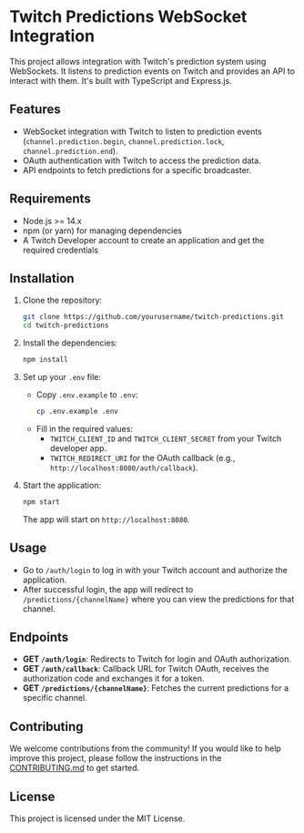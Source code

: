 # Twitch Predictions WebSocket Integration

This project allows integration with Twitch's prediction system using WebSockets. It listens to prediction events on Twitch and provides an API to interact with them. It's built with TypeScript and Express.js.

## Features

- WebSocket integration with Twitch to listen to prediction events (`channel.prediction.begin`, `channel.prediction.lock`, `channel.prediction.end`).
- OAuth authentication with Twitch to access the prediction data.
- API endpoints to fetch predictions for a specific broadcaster.

## Requirements

- Node.js >= 14.x
- npm (or yarn) for managing dependencies
- A Twitch Developer account to create an application and get the required credentials

## Installation

1. Clone the repository:

   ```bash
   git clone https://github.com/yourusername/twitch-predictions.git
   cd twitch-predictions
   ```

2. Install the dependencies:

   ```bash
   npm install
   ```

3. Set up your `.env` file:

   - Copy `.env.example` to `.env`:
     ```bash
     cp .env.example .env
     ```
   - Fill in the required values:
     - `TWITCH_CLIENT_ID` and `TWITCH_CLIENT_SECRET` from your Twitch developer app.
     - `TWITCH_REDIRECT_URI` for the OAuth callback (e.g., `http://localhost:8080/auth/callback`).

4. Start the application:

   ```bash
   npm start
   ```

   The app will start on `http://localhost:8080`.

## Usage

- Go to `/auth/login` to log in with your Twitch account and authorize the application.
- After successful login, the app will redirect to `/predictions/{channelName}` where you can view the predictions for that channel.

## Endpoints

- **GET `/auth/login`**: Redirects to Twitch for login and OAuth authorization.
- **GET `/auth/callback`**: Callback URL for Twitch OAuth, receives the authorization code and exchanges it for a token.
- **GET `/predictions/{channelName}`**: Fetches the current predictions for a specific channel.

## Contributing

We welcome contributions from the community! If you would like to help improve this project, please follow the instructions in the [CONTRIBUTING.md](CONTRIBUTING.md) to get started.

## License

This project is licensed under the MIT License.

